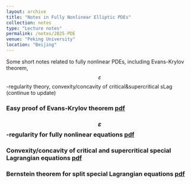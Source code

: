 ```yaml
---
layout: archive
title: "Notes in Fully Nonlinear Elliptic PDEs"
collection: notes
type: "Lecture notes"
permalink: /notes/2025-PDE
venue: "Peking University"
location: "Beijing"
---
```


Some short notes related to fully nonlinear PDEs, including Evans-Krylov theorem, $$\varepsilon$$-regularity theory, convexity/concavity of critical&supercritical sLag (continue to update)

### Easy proof of Evans-Krylov theorem [pdf](https://fanzymath.github.io/files/NOTES_IN_ELLIPTIC_PDE.pdf)

### $$\varepsilon$$-regularity for fully nonlinear equations [pdf](https://fanzymath.github.io/files/Regularity_of_small_perturbation_solutions.pdf)

### Convexity/concavity of critical and supercritical special Lagrangian equations [pdf](https://fanzymath.github.io/files/Concavity_of_supercritical_special_Lagrangian_equation.pdf)

### Bernstein theorem for split special Lagrangian equations [pdf](https://fanzymath.github.io/files/Bernstein_theorem_for_sLag_in_pseudo_Euclidean_space.pdf)
